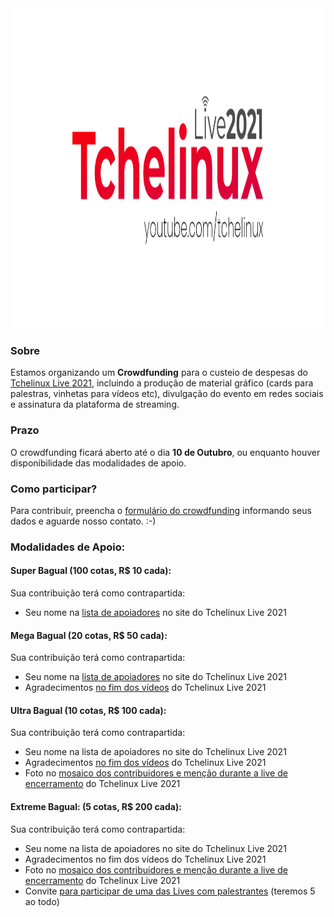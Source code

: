 
<center><img src="images/banner.png" alt="Crowdfunding Tchelinux Live 2021" width="1280" height="512"></center>


### Sobre

Estamos organizando um **Crowdfunding** para o custeio de despesas do [Tchelinux Live 2021](https://live.tchelinux.org/), incluindo a produção de material gráfico (cards para palestras, vinhetas para vídeos etc), divulgação do evento em redes sociais e assinatura da plataforma de streaming.

### Prazo    

O crowdfunding ficará aberto até o dia **10 de Outubro**, ou enquanto houver disponibilidade das modalidades de apoio.

### Como participar?

Para contribuir, preencha o [formulário do crowdfunding](https://forms.gle/ToShf1MFFwiS3Day8) informando seus dados e aguarde nosso contato.  :-)

### Modalidades de Apoio:

#### Super Bagual (100 cotas, R$ 10 cada):

Sua contribuição terá como contrapartida: 

-  Seu nome na [lista de apoiadores](https://wiki.tchelinux.org/#!crowdfunding/contribuidores.md) no site do Tchelinux Live 2021

#### Mega Bagual (20 cotas, R$ 50 cada):

Sua contribuição terá como contrapartida:

-  Seu nome na [lista de apoiadores](https://wiki.tchelinux.org/#!crowdfunding/contribuidores.md) no site do Tchelinux Live 2021
-  Agradecimentos [no fim dos vídeos](https://youtu.be/NOmUIGxO6uU?t=1209) do Tchelinux Live 2021

#### Ultra Bagual (10 cotas, R$ 100 cada):

Sua contribuição terá como contrapartida:

-  Seu nome na lista de apoiadores no site do Tchelinux Live 2021
-  Agradecimentos [no fim dos vídeos](https://youtu.be/NOmUIGxO6uU?t=1209) do Tchelinux Live 2021
-  Foto no [mosaico dos contribuidores e menção durante a live de encerramento](https://youtu.be/0pmAI0pjrwc?t=3181) do Tchelinux Live 2021

#### Extreme Bagual: (5 cotas, R$ 200 cada):

Sua contribuição terá como contrapartida:

-  Seu nome na lista de apoiadores no site do Tchelinux Live 2021
-  Agradecimentos no fim dos vídeos do Tchelinux Live 2021
-  Foto no [mosaico dos contribuidores e menção durante a live de encerramento](https://youtu.be/0pmAI0pjrwc?t=3181) do Tchelinux Live 2021
-  Convite [para participar de uma das Lives com palestrantes](https://youtu.be/t7xT7SfoVVM?t=2893) (teremos 5 ao todo)


